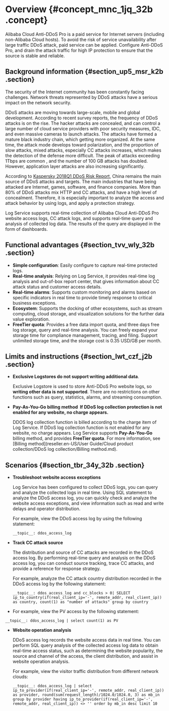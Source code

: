 # Overview {#concept_mnc_1jq_32b .concept}

Alibaba Cloud Anti-DDoS Pro is a paid service for Internet servers \(including non-Alibaba Cloud hosts\). To avoid the risk of service unavailability after large traffic DDoS attack, paid service can be applied. Configure Anti-DDoS Pro, and drain the attack traffic for high IP protection to ensure that the source is stable and reliable.

## Background information {#section_up5_msr_k2b .section}

The security of the Internet community has been constantly facing challenges. Network threats represented by DDoS attacks have a serious impact on the network security.

DDoS attacks are moving towards large-scale, mobile and global development. According to recent survey reports, the frequency of DDoS attacks is on the rise. The hacker attacks are concealed, and can control a large number of cloud service providers with poor security measures, IDC, and even massive cameras to launch attacks. The attacks have formed a mature black industry chain, which getting more organized. At the same time, the attack mode develops toward polarization, and the proportion of slow attacks, mixed attacks, especially CC attacks increases, which makes the detection of the defense more difficult. The peak of attacks exceeding 1Tbps are common , and the number of 100 GB attacks has doubled. However, application layer attacks are also increasing significantly.

According to [Kaspersky 2018Q1 DDoS Risk Report](https://securelist.com/DDoS-report-in-q1-2018/85373/), China remains the main source of DDoS attacks and targets. The main industries that have being attacked are Internet, games, software, and finance companies. More than 80% of DDoS attacks mix HTTP and CC attacks, and have a high level of concealment. Therefore, it is especially important to analyze the access and attack behavior by using logs, and apply a protection strategy.

Log Service supports real-time collection of Alibaba Cloud Anti-DDoS Pro website access logs, CC attack logs, and supports real-time query and analysis of collected log data. The results of the query are displayed in the form of dashboards.

## Functional advantages {#section_tvv_wly_32b .section}

-   **Simple configuration**: Easily configure to capture real-time protected logs.
-   **Real-time analysis**: Relying on Log Service, it provides real-time log analysis and out-of-box report center, that gives information about CC attack status and customer access details. 
-   **Real-time alarms**: Supports custom monitoring and alarms based on specific indicators in real time to provide timely response to critical business exceptions.  
-   **Ecosystem**: Supports the docking of other ecosystems, such as stream computing, cloud storage, and visualization solutions for the further data value exploration.
-   **FreeTier quota**: Provides a free data import quota, and three days free log storage, query and real-time analysis. You can freely expand your storage time for compliance management, tracing, and filing. Support unlimited storage time, and the storage cost is 0.35 USD/GB per month.

## Limits and instructions {#section_lwt_czf_j2b .section}

-   **Exclusive Logstores do not support writing additional data**.

    Exclusive Logstore is used to store Anti-DDoS Pro website logs, so **writing other data is not supported**. There are no restrictions on other functions such as query, statistics, alarms, and streaming consumption.

-   **Pay-As-You-Go billing method  If DDoS log collection protection is not enabled for any website, no charge appears.**

    DDOS log collection function is billed according to the charge item of Log Service. If DDoS log collection function is not enabled for any website, no charge appears. Log Service supports **Pay-As-You-Go** billing method, and provides **FreeTier quota**. For more information, see [Billing method](reseller.en-US/User Guide/Cloud product collection/DDoS log collection/Billing method.md).


## Scenarios {#section_tbr_34y_32b .section}

-   **Troubleshoot website access exceptions**

    Log Service has been configured to collect DDoS logs, you can query and analyze the collected logs in real time. Using SQL statement to analyze the DDoS access log, you can quickly check and analyze the website access exceptions, and view information such as read and write delays and operator distribution.  

    For example, view the DDoS access log by using the following statement:

    ```
    __topic__: ddos_access_log
    ```

-   **Track CC attack source**

    The distribution and source of CC attacks are recorded in the DDoS access log. By performing real-time query and analysis on the DDoS access log, you can conduct source tracking, trace CC attacks, and provide a reference for response strategy. 

    For example, analyze the CC attack country distribution recorded in the DDoS access log by the following statement:

    ```
    __topic__: ddos_access_log and cc_blocks > 0| SELECT ip_to_country(if(real_client_ip='-', remote_addr, real_client_ip)) as country, count(1) as "number of attacks" group by country
    ```

-   For example, view the PV access by the following statement:

```
__topic__: ddos_access_log | select count(1) as PV
```

-   **Website operation analysis**

    DDoS access log records the website access data in real time. You can perform SQL query analysis of the collected access log data to obtain real-time access status, such as determining the website popularity, the source and channel of the access, the client distribution, and assist in website operation analysis.

    For example, view the visitor traffic distribution from different network clouds:

    ```
    __topic__: ddos_access_log | select ip_to_provider(if(real_client_ip='-', remote_addr, real_client_ip)) as provider, round(sum(request_length)/1024.0/1024.0, 3) as mb_in group by provider having ip_to_provider(if(real_client_ip='-', remote_addr, real_client_ip)) <> '' order by mb_in desc limit 10
    ```


